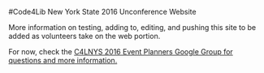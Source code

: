 #Code4Lib New York State 2016 Unconference Website

More information on testing, adding to, editing, and pushing this site to be added as volunteers take on the web portion.

For now, check the [C4LNYS 2016 Event Planners Google Group for questions and more information.](https://groups.google.com/d/forum/c4lnys-planning)

